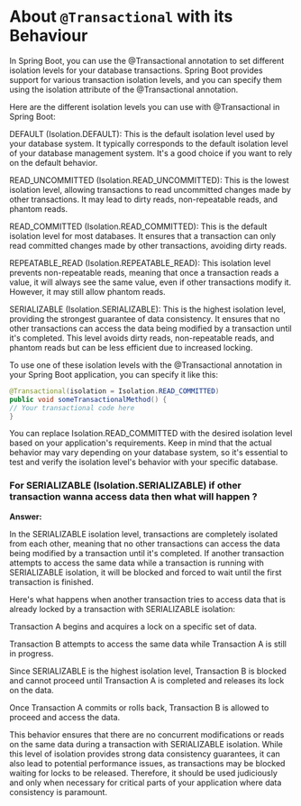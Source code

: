 # About `@Transactional` with its Behaviour <br/>

In Spring Boot, you can use the @Transactional annotation to set different isolation levels for your database transactions. Spring Boot provides support for various transaction isolation levels, and you can specify them using the isolation attribute of the @Transactional annotation.

Here are the different isolation levels you can use with @Transactional in Spring Boot:

DEFAULT (Isolation.DEFAULT): This is the default isolation level used by your database system. It typically corresponds to the default isolation level of your database management system. It's a good choice if you want to rely on the default behavior.

READ_UNCOMMITTED (Isolation.READ_UNCOMMITTED): This is the lowest isolation level, allowing transactions to read uncommitted changes made by other transactions. It may lead to dirty reads, non-repeatable reads, and phantom reads.

READ_COMMITTED (Isolation.READ_COMMITTED): This is the default isolation level for most databases. It ensures that a transaction can only read committed changes made by other transactions, avoiding dirty reads.

REPEATABLE_READ (Isolation.REPEATABLE_READ): This isolation level prevents non-repeatable reads, meaning that once a transaction reads a value, it will always see the same value, even if other transactions modify it. However, it may still allow phantom reads.

SERIALIZABLE (Isolation.SERIALIZABLE): This is the highest isolation level, providing the strongest guarantee of data consistency. It ensures that no other transactions can access the data being modified by a transaction until it's completed. This level avoids dirty reads, non-repeatable reads, and phantom reads but can be less efficient due to increased locking.

To use one of these isolation levels with the @Transactional annotation in your Spring Boot application, you can specify it like this:
```java
@Transactional(isolation = Isolation.READ_COMMITTED)
public void someTransactionalMethod() {
// Your transactional code here
}
```
You can replace Isolation.READ_COMMITTED with the desired isolation level based on your application's requirements.
Keep in mind that the actual behavior may vary depending on your database system, 
so it's essential to test and verify the isolation level's behavior with your specific database.


### For SERIALIZABLE (Isolation.SERIALIZABLE) if other transaction wanna access data then what will happen ?

**Answer:** 

In the SERIALIZABLE isolation level, transactions are completely isolated from each other, meaning that no other transactions can access the data being modified by a transaction until it's completed. If another transaction attempts to access the same data while a transaction is running with SERIALIZABLE isolation, it will be blocked and forced to wait until the first transaction is finished.

Here's what happens when another transaction tries to access data that is already locked by a transaction with SERIALIZABLE isolation:

Transaction A begins and acquires a lock on a specific set of data.

Transaction B attempts to access the same data while Transaction A is still in progress.

Since SERIALIZABLE is the highest isolation level, Transaction B is blocked and cannot proceed until Transaction A is completed and releases its lock on the data.

Once Transaction A commits or rolls back, Transaction B is allowed to proceed and access the data.

This behavior ensures that there are no concurrent modifications or reads on the same data during a transaction with SERIALIZABLE isolation. While this level of isolation provides strong data consistency guarantees, it can also lead to potential performance issues, as transactions may be blocked waiting for locks to be released. Therefore, it should be used judiciously and only when necessary for critical parts of your application where data consistency is paramount.